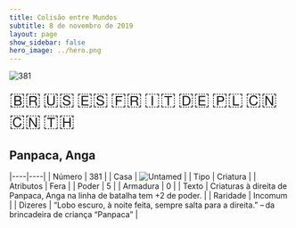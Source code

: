 ```yaml
---
title: Colisão entre Mundos
subtitle: 8 de novembro de 2019
layout: page
show_sidebar: false
hero_image: ../hero.png
---
```


![381](https://cdn.keyforgegame.com/media/card_front/pt/452_381_WQJWMR3V6FXG_pt.png)

<span title="Português" style="font-size: 32px;cursor: pointer;" onclick="javascript:document.querySelector('img[alt=\'381\']').src=document.querySelector('img[alt=\'381\']').src.replace(/card_front\/[^/]+/, 'card_front/pt').replace(/_[^/.0-9]+\.png/, '_pt.png')">🇧🇷</span>
<span title="English" style="font-size: 32px;cursor: pointer;" onclick="javascript:document.querySelector('img[alt=\'381\']').src=document.querySelector('img[alt=\'381\']').src.replace(/card_front\/[^/]+/, 'card_front/en').replace(/_[^/.0-9]+\.png/, '_en.png')">🇺🇸</span>
<span title="Español" style="font-size: 32px;cursor: pointer;" onclick="javascript:document.querySelector('img[alt=\'381\']').src=document.querySelector('img[alt=\'381\']').src.replace(/card_front\/[^/]+/, 'card_front/es').replace(/_[^/.0-9]+\.png/, '_es.png')">🇪🇸</span>
<span title="Français" style="font-size: 32px;cursor: pointer;" onclick="javascript:document.querySelector('img[alt=\'381\']').src=document.querySelector('img[alt=\'381\']').src.replace(/card_front\/[^/]+/, 'card_front/fr').replace(/_[^/.0-9]+\.png/, '_fr.png')">🇫🇷</span>
<span title="Italiano" style="font-size: 32px;cursor: pointer;" onclick="javascript:document.querySelector('img[alt=\'381\']').src=document.querySelector('img[alt=\'381\']').src.replace(/card_front\/[^/]+/, 'card_front/it').replace(/_[^/.0-9]+\.png/, '_it.png')">🇮🇹</span>
<span title="Deutsche" style="font-size: 32px;cursor: pointer;" onclick="javascript:document.querySelector('img[alt=\'381\']').src=document.querySelector('img[alt=\'381\']').src.replace(/card_front\/[^/]+/, 'card_front/de').replace(/_[^/.0-9]+\.png/, '_de.png')">🇩🇪</span>
<span title="Polskie" style="font-size: 32px;cursor: pointer;" onclick="javascript:document.querySelector('img[alt=\'381\']').src=document.querySelector('img[alt=\'381\']').src.replace(/card_front\/[^/]+/, 'card_front/pl').replace(/_[^/.0-9]+\.png/, '_pl.png')">🇵🇱</span>
<span title="简体中文" style="font-size: 32px;cursor: pointer;" onclick="javascript:document.querySelector('img[alt=\'381\']').src=document.querySelector('img[alt=\'381\']').src.replace(/card_front\/[^/]+/, 'card_front/zh-hans').replace(/_[^/.0-9]+\.png/, '_zh-hans.png')">🇨🇳</span>
<span title="繁體中文" style="font-size: 32px;cursor: pointer;" onclick="javascript:document.querySelector('img[alt=\'381\']').src=document.querySelector('img[alt=\'381\']').src.replace(/card_front\/[^/]+/, 'card_front/zh-hant').replace(/_[^/.0-9]+\.png/, '_zh-hant.png')">🇨🇳</span>
<span title="ไทย" style="font-size: 32px;cursor: pointer;" onclick="javascript:document.querySelector('img[alt=\'381\']').src=document.querySelector('img[alt=\'381\']').src.replace(/card_front\/[^/]+/, 'card_front/th').replace(/_[^/.0-9]+\.png/, '_th.png')">🇹🇭</span>

## Panpaca, Anga

|----|----|
| Número | 381 |
| Casa | ![Untamed](https://archonarcana.com/images/thumb/b/bd/Untamed.png/22px-Untamed.png "Indomados") |
| Tipo | Criatura |
| Atributos | Fera |
| Poder | 5 |
| Armadura | 0 |
| Texto | Criaturas à direita de Panpaca, Anga  na linha de batalha tem +2 de poder. |
| Raridade | Incomum |
| Dizeres | “Lobo escuro, à noite feita, sempre salta para a direita.” – da brincadeira de criança “Panpaca” |
